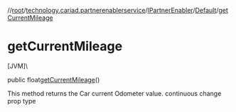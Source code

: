//[root](../../../../index.md)/[technology.cariad.partnerenablerservice](../../index.md)/[IPartnerEnabler](../index.md)/[Default](index.md)/[getCurrentMileage](get-current-mileage.md)

# getCurrentMileage

[JVM]\

public float[getCurrentMileage](get-current-mileage.md)()

This method returns the Car current Odometer value. continuous change prop type
